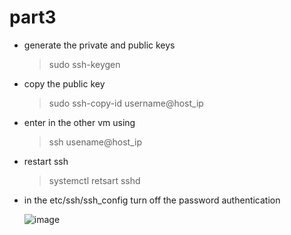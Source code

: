 # part3

* generate the private and public keys 
  > sudo ssh-keygen 

* copy the public key
  > sudo ssh-copy-id username@host_ip 

* enter in the other vm using
  > ssh usename@host_ip

* restart ssh
  > systemctl retsart sshd 

* in the etc/ssh/ssh_config turn off the password authentication
  
  ![image](https://github.com/user-attachments/assets/25bf3049-f16d-449f-a29f-b2d6f0f23f04)


